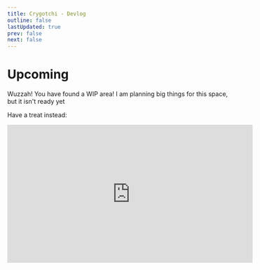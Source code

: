 ```yaml
---
title: Crygotchi - Devlog
outline: false
lastUpdated: true
prev: false
next: false
---
```


# Upcoming

Wuzzah! You have found a WIP area! I am planning big things for this space, but it isn't ready yet

Have a treat instead:

<iframe width="560" height="315" src="https://www.youtube-nocookie.com/embed/xIifMWp3xgU?controls=0" title="YouTube video player" frameborder="0" allow="accelerometer; autoplay; clipboard-write; encrypted-media; gyroscope; picture-in-picture; web-share" allowfullscreen></iframe>
